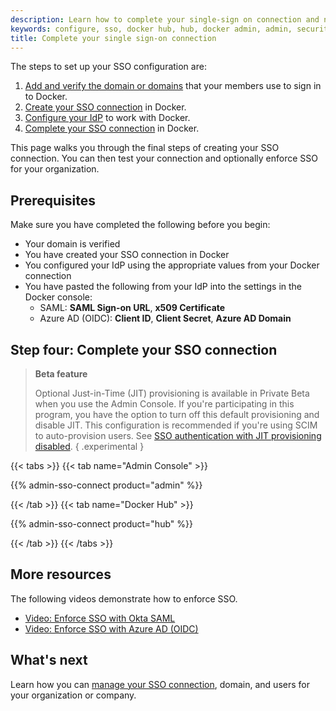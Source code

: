 ```yaml
---
description: Learn how to complete your single-sign on connection and next steps for enabling SSO.
keywords: configure, sso, docker hub, hub, docker admin, admin, security
title: Complete your single sign-on connection
---
```


The steps to set up your SSO configuration are:

1. [Add and verify the domain or domains](/security/for-admins/single-sign-on/configure#step-one-add-and-verify-your-domain) that your members use to sign in to Docker.
2. [Create your SSO connection](/security/for-admins/single-sign-on/configure#step-two-create-an-sso-connection-in-docker) in Docker.
3. [Configure your IdP](/security/for-admins/single-sign-on/configure/configure-idp#step-three-configure-your-idp-to-work-with-docker) to work with Docker.
4. [Complete your SSO connection](#step-four-complete-your-sso-connection) in Docker.

This page walks you through the final steps of creating your SSO connection. You can then test your connection and optionally enforce SSO for your organization.

## Prerequisites

Make sure you have completed the following before you begin:

- Your domain is verified
- You have created your SSO connection in Docker
- You configured your IdP using the appropriate values from your Docker connection
- You have pasted the following from your IdP into the settings in the Docker console:
    - SAML: **SAML Sign-on URL**, **x509 Certificate**
    - Azure AD (OIDC): **Client ID**, **Client Secret**, **Azure AD Domain**

## Step four: Complete your SSO connection

> **Beta feature**
>
> Optional Just-in-Time (JIT) provisioning is available in Private Beta when you use the Admin Console. If you're participating in this program, you have the option to turn off this default provisioning and disable JIT. This configuration is recommended if you're using SCIM to auto-provision users. See [SSO authentication with JIT provisioning disabled](/security/for-admins/group-mapping/#sso-authentication-with-jit-provisioning-disabled).
{ .experimental }

{{< tabs >}}
{{< tab name="Admin Console" >}}

{{% admin-sso-connect product="admin" %}}

{{< /tab >}}
{{< tab name="Docker Hub" >}}

{{% admin-sso-connect product="hub" %}}

{{< /tab >}}
{{< /tabs >}}

## More resources

The following videos demonstrate how to enforce SSO.

- [Video: Enforce SSO with Okta SAML](https://youtu.be/c56YECO4YP4?feature=shared&t=1072)
- [Video: Enforce SSO with Azure AD (OIDC)](https://youtu.be/bGquA8qR9jU?feature=shared&t=1087)


## What's next

Learn how you can [manage your SSO connection](../manage/_index.md), domain, and users for your organization or company.
